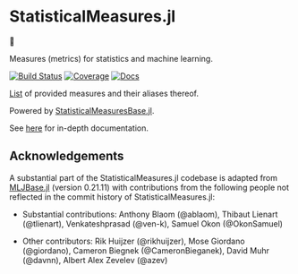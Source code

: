 # StatisticalMeasures.jl

&#128679;

Measures (metrics) for statistics and machine learning.

[![Build Status](https://github.com/JuliaAI/StatisticalMeasures.jl/workflows/CI/badge.svg)](https://github.com/JuliaAI/StatisticalMeasures.jl/actions)
[![Coverage](https://codecov.io/gh/JuliaAI/StatisticalMeasures.jl/branch/master/graph/badge.svg)](https://codecov.io/github/JuliaAI/StatisticalMeasures.jl?branch=master)
[![Docs](https://img.shields.io/badge/docs-dev-blue.svg)](https://juliaai.github.io/StatisticalMeasures.jl/dev/)

[List](https://juliaai.github.io/StatisticalMeasures.jl/dev/auto_generated_list_of_measures#aliases) of provided measures and their aliases thereof.

Powered by
[StatisticalMeasuresBase.jl](https://juliaai.github.io/StatisticalMeasuresBase.jl/dev/).

See [here](https://juliaai.github.io/StatisticalMeasures.jl/dev/) for in-depth
documentation.

## Acknowledgements

A substantial part of the StatisticalMeasures.jl codebase is adapted from
[MLJBase.jl](https://github.com/JuliaAI/MLJBase.jl) (version 0.21.11) with contributions
from the following people not reflected in the commit history of StatisticalMeasures.jl:

- Substantial contributions: Anthony Blaom (@ablaom), Thibaut Lienart (@tlienart),
  Venkateshprasad (@ven-k), Samuel Okon (@OkonSamuel)

- Other contributors: Rik Huijzer (@rikhuijzer), Mose Giordano (@giordano), Cameron
  Biegnek (@CameronBieganek), David Muhr (@davnn), Albert Alex Zevelev (@azev)
